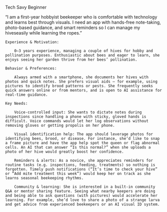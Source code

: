 Tech Savy Beginner

“I am a first-year hobbyist beekeeper who is comfortable with technology and learns best through visuals. I need an app with hands-free note-taking, photo-based guidance, and smart reminders so I can manage my hiveseasily while learning the ropes.”


    Experience & Motivation: 
    
        0–3 years experience, managing a couple of hives for hobby and pollination purposes. Enthusiastic about bees and eager to learn, she enjoys seeing her garden thrive from her bees’ pollination.

    Behavior & Preferences: 
    
        Always armed with a smartphone, she documents her hives with photos and quick notes. She prefers visual aids – for example, using pictures to identify brood patterns or pests. She frequently seeks quick answers online or from mentors, and is open to AI assistance for real-time guidance.

    Key Needs:

        Voice-controlled input: She wants to dictate notes during inspections since handling a phone with sticky, gloved hands is difficult. Voice commands would let her log observations without removing gloves or getting propolis on her phone.

        Visual identification help: The app should leverage photos for identifying bees, brood, or disease. For instance, she’d like to snap a frame picture and have the app help spot the queen or flag abnormal cells. An AI that can answer “Is this normal?” when she uploads a photo of her hive would greatly boost her confidence.

        Reminders & alerts: As a novice, she appreciates reminders for routine tasks (e.g. inspections, feeding, treatments) so nothing is forgotten. Timely push notifications (“It’s time to check your hive” or “Add mite treatment this week”) would keep her on track as she learns seasonal beekeeping rhythms.

        Community & learning: She is interested in a built-in community Q&A or mentor sharing feature. Seeing what nearby keepers are doing and being able to ask questions (with pictures) would accelerate her learning. For example, she’d love to share a photo of a strange larva and get advice from experienced beekeepers or an AI visual ID system.